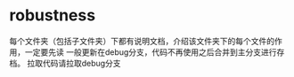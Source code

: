 # robustness
每个文件夹（包括子文件夹）下都有说明文档，介绍该文件夹下的每个文件的作用，一定要先读
一般更新在debug分支，代码不再使用之后合并到主分支进行存档。
拉取代码请拉取debug分支
